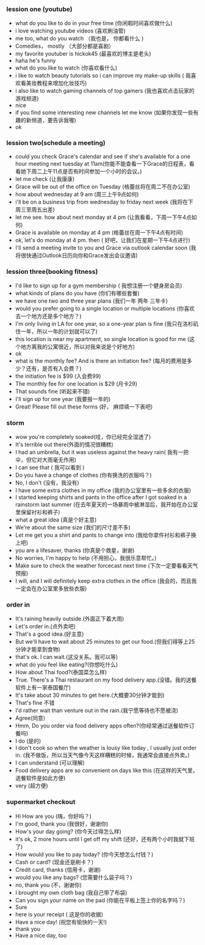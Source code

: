 

### lession one (youtube)

- what do you like to do in your free time (你闲暇时间喜欢做什么)
- i love watching youtube videos (喜欢刷油管)
- me too, what do you watch （我也是， 你都看什么 )
- Comedies， mostly （大部分都是喜剧）
- my favorite youtuber is hickok45 (最喜欢的博主是老头)
- haha he's funny
- what do you like to watch (你喜欢看什么)
- i like to watch beauty tutorials so i can improve my make-up skills ( 我喜欢看美妆教程来增加化妆技巧)
- i also like to watch gaming channels of top gamers  (我也喜欢点击玩家的游戏频道)
- nice
- if you find some interesting new channels let me know  (如果你发现一些有趣的新频道，要告诉我喔)
- ok

### lession two(schedule a meeting)

- could you check Grace's calendar and see if she's available for a one hour meeting next tuesday at 11am(你能不能查看一下Grace的日程表，看看她下周二上午11点是否有时间参加一个小时的会议。)
- let me check (让我康康)
- Grace will be out of the office on Tuesday (格蕾丝将在周二不在办公室)
- how about wednesday at 9 am (周三上午9点如何)
- i'll be on a business trip from wednesday to friday next week (我将在下周三至周五出差)
- let me see. how about next monday at 4 pm (让我看看，下周一下午4点如何)
- Grace is available on monday at 4 pm (格蕾丝在周一下午4点有时间)
- ok, let's do monday at 4 pm. then ( 好吧，让我们在星期一下午4点进行)
- I'll send a meeting invite to you and Grace via outlook calendar soon (我将很快通过Outlook日历向你和Grace发出会议邀请)

### lession three(booking fitness)

- I'd like to sign up for a gym membership ( 我想注册一个健身房会员)
- what kinds of plans do you have (你们有哪些套餐)
- we have one two and three year plans (我们一年 两年 三年卡)
- would you prefer going to a single location or multiple locations (你喜欢去一个地方还是多个地方？)
- I'm only living in LA for one year, so a one-year plan is fine (我只在洛杉矶住一年，所以一年的计划就可以了)
- this location is near my apartment, so single location is good for me (这个地方离我的公寓很近，所以对我来说是个好地方)
- ok
- what is the monthly fee? And is there an initiation fee? (每月的费用是多少？还有，是否有入会费？)
- the initiation fee is $99 (入会费99)
- The monthly fee for one location is $29 (月卡29)
- That sounds fine (听起来不错)
- I'll sign up for one year (我要报一年的)
- Great! Please fill out these forms (好， 麻烦填一下表吧)

### storm

- wow you're completely soaked(哇，你已经完全湿透了)
- It's terrible out there(外面的情况很糟糕)
- I had an umbrella, but it was useless against the heavy rain( 我有一把伞，但它对大雨毫无作用)
- I can see that ( 我可以看到 )
- Do you have a change of clothes (你有换洗的衣服吗？)
- No, I don't (没有，我没有)
- I have some extra clothes in my office (我的办公室里有一些多余的衣服)
- I started keeping shirts and pants in the office  after I got soaked in a rainstorm last summer (在去年夏天的一场暴雨中被淋湿后，我开始在办公室里保留衬衫和裤子)
- what a great idea (真是个好主意)
- We're about the same size (我们的尺寸差不多)
- Let me get you a shirt and pants to change into (我给你拿件衬衫和裤子换上吧)
- you are a lifesaver, thanks (你真是个救星，谢谢)
- No worries, I'm happy to help (不用担心，我很乐意帮忙。)
- Make sure to check the weather forcecast next time (下次一定要看看天气预报)
- I will, and I will definitely keep extra clothes in the office (我会的，而且我一定会在办公室里多放些衣服)

### order in

- It's raining heavily outside.(外面正下着大雨)
- Let's order in.(点外卖吧)
- That's a good idea.(好主意)
- But we'll have to wait about 25 minutes to get our food.(但我们得等上25分钟才能拿到食物)
- that's ok. I can wait.(这没关系。我可以等)
- what do you feel like eating?(你想吃什么)
- How about Thai food?(泰国菜怎么样)
- True. There's a Thai restaurant on my food delivery app.(没错。我的送餐软件上有一家泰国餐厅)
- It's take about 30 minutes to get here.(大概要30分钟才能到)
- That's fine 不错
- I'd rather wait than venture out in the rain.(我宁愿等待也不愿被浇)
- Agree(同意)
- Hmm, Do you order via food delivery apps often?(你经常通过送餐软件订餐吗)
- I do (是的)
- I don't cook so when the weather is lousy like today , I usually just order in. (我不做饭，所以当天气像今天这样糟糕的时候，我通常会直接点外卖。)
- I can understand (可以理解)
- Food delivery apps are so convenient on days like this (在这样的天气里，送餐软件是如此方便)
- very (超方便)

### supermarket checkout

- Hi How are you (嗨，你好吗？)
- I'm good, thank you (我很好，谢谢你)
- How's your day going? (你今天过得怎么样)
- it's ok, 2 more hours until I get off my shift (还好，还有两个小时我就下班了)
- How would you like to pay today? (你今天想怎么付钱？)
- Cash or card? (现金还是刷卡？)
- Credit card, thanks (信用卡，谢谢)
- would you like any bags? (您需要什么袋子吗？)
- no, thank you (不，谢谢你)
- I brought my own cloth bag (我自己带了布袋)
- Can you sign your name on the pad  (你能在平板上签上你的名字吗？)
- Sure
- here is your receipt ( 这是你的收据)
- Have a nice day! (祝您有愉快的一天!)
- thank you
- Have a nice day, too
